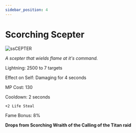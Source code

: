 ```yaml
---
sidebar_position: 4
---
```


# Scorching Scepter

![ssCEPTER](https://vwiki.valorserver.com/api/item/picture/scorching%20scepter)

<i>A scepter that wields flame at it's command.</i>

Lightning: 2500 to 7 targets

Effect on Self: Damaging for 4 seconds

MP Cost: 130

Cooldown: 2 seconds

    +2 Life Steal

Fame Bonus: 8%

**Drops from Scorching Wraith of the Calling of the Titan raid**
